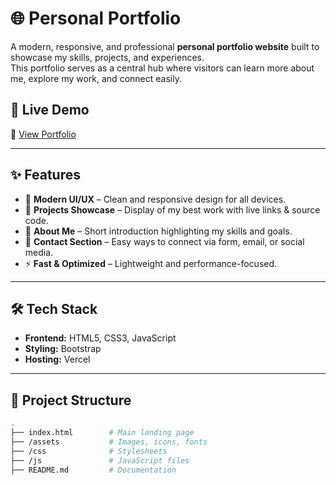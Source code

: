 # 🌐 Personal Portfolio

A modern, responsive, and professional **personal portfolio website** built to showcase my skills, projects, and experiences.  
This portfolio serves as a central hub where visitors can learn more about me, explore my work, and connect easily.

## 🚀 Live Demo
🔗 [View Portfolio](https://hassan-shirazi-portfolio.vercel.app/)

---

## ✨ Features
- 🎨 **Modern UI/UX** – Clean and responsive design for all devices.  
- 📂 **Projects Showcase** – Display of my best work with live links & source code.  
- 📜 **About Me** – Short introduction highlighting my skills and goals.  
- 📧 **Contact Section** – Easy ways to connect via form, email, or social media.  
- ⚡ **Fast & Optimized** – Lightweight and performance-focused.  

---

## 🛠️ Tech Stack
- **Frontend:** HTML5, CSS3, JavaScript
- **Styling:** Bootstrap
- **Hosting:** Vercel

---


## 📂 Project Structure
```bash
.
├── index.html        # Main landing page
├── /assets           # Images, icons, fonts
├── /css              # Stylesheets
├── /js               # JavaScript files
├── README.md         # Documentation
